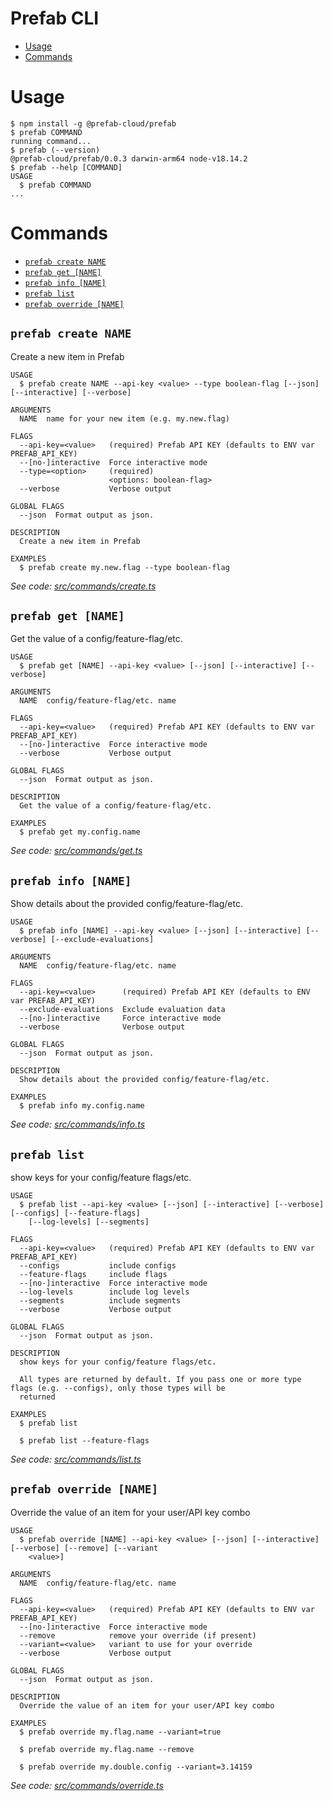 Prefab CLI
=================

<!-- toc -->
* [Usage](#usage)
* [Commands](#commands)
<!-- tocstop -->

# Usage

<!-- usage -->
```sh-session
$ npm install -g @prefab-cloud/prefab
$ prefab COMMAND
running command...
$ prefab (--version)
@prefab-cloud/prefab/0.0.3 darwin-arm64 node-v18.14.2
$ prefab --help [COMMAND]
USAGE
  $ prefab COMMAND
...
```
<!-- usagestop -->

# Commands

<!-- commands -->
* [`prefab create NAME`](#prefab-create-name)
* [`prefab get [NAME]`](#prefab-get-name)
* [`prefab info [NAME]`](#prefab-info-name)
* [`prefab list`](#prefab-list)
* [`prefab override [NAME]`](#prefab-override-name)

## `prefab create NAME`

Create a new item in Prefab

```
USAGE
  $ prefab create NAME --api-key <value> --type boolean-flag [--json] [--interactive] [--verbose]

ARGUMENTS
  NAME  name for your new item (e.g. my.new.flag)

FLAGS
  --api-key=<value>   (required) Prefab API KEY (defaults to ENV var PREFAB_API_KEY)
  --[no-]interactive  Force interactive mode
  --type=<option>     (required)
                      <options: boolean-flag>
  --verbose           Verbose output

GLOBAL FLAGS
  --json  Format output as json.

DESCRIPTION
  Create a new item in Prefab

EXAMPLES
  $ prefab create my.new.flag --type boolean-flag
```

_See code: [src/commands/create.ts](https://github.com/prefab-cloud/prefab-cli/blob/v0.0.3/src/commands/create.ts)_

## `prefab get [NAME]`

Get the value of a config/feature-flag/etc.

```
USAGE
  $ prefab get [NAME] --api-key <value> [--json] [--interactive] [--verbose]

ARGUMENTS
  NAME  config/feature-flag/etc. name

FLAGS
  --api-key=<value>   (required) Prefab API KEY (defaults to ENV var PREFAB_API_KEY)
  --[no-]interactive  Force interactive mode
  --verbose           Verbose output

GLOBAL FLAGS
  --json  Format output as json.

DESCRIPTION
  Get the value of a config/feature-flag/etc.

EXAMPLES
  $ prefab get my.config.name
```

_See code: [src/commands/get.ts](https://github.com/prefab-cloud/prefab-cli/blob/v0.0.3/src/commands/get.ts)_

## `prefab info [NAME]`

Show details about the provided config/feature-flag/etc.

```
USAGE
  $ prefab info [NAME] --api-key <value> [--json] [--interactive] [--verbose] [--exclude-evaluations]

ARGUMENTS
  NAME  config/feature-flag/etc. name

FLAGS
  --api-key=<value>      (required) Prefab API KEY (defaults to ENV var PREFAB_API_KEY)
  --exclude-evaluations  Exclude evaluation data
  --[no-]interactive     Force interactive mode
  --verbose              Verbose output

GLOBAL FLAGS
  --json  Format output as json.

DESCRIPTION
  Show details about the provided config/feature-flag/etc.

EXAMPLES
  $ prefab info my.config.name
```

_See code: [src/commands/info.ts](https://github.com/prefab-cloud/prefab-cli/blob/v0.0.3/src/commands/info.ts)_

## `prefab list`

show keys for your config/feature flags/etc.

```
USAGE
  $ prefab list --api-key <value> [--json] [--interactive] [--verbose] [--configs] [--feature-flags]
    [--log-levels] [--segments]

FLAGS
  --api-key=<value>   (required) Prefab API KEY (defaults to ENV var PREFAB_API_KEY)
  --configs           include configs
  --feature-flags     include flags
  --[no-]interactive  Force interactive mode
  --log-levels        include log levels
  --segments          include segments
  --verbose           Verbose output

GLOBAL FLAGS
  --json  Format output as json.

DESCRIPTION
  show keys for your config/feature flags/etc.

  All types are returned by default. If you pass one or more type flags (e.g. --configs), only those types will be
  returned

EXAMPLES
  $ prefab list

  $ prefab list --feature-flags
```

_See code: [src/commands/list.ts](https://github.com/prefab-cloud/prefab-cli/blob/v0.0.3/src/commands/list.ts)_

## `prefab override [NAME]`

Override the value of an item for your user/API key combo

```
USAGE
  $ prefab override [NAME] --api-key <value> [--json] [--interactive] [--verbose] [--remove] [--variant
    <value>]

ARGUMENTS
  NAME  config/feature-flag/etc. name

FLAGS
  --api-key=<value>   (required) Prefab API KEY (defaults to ENV var PREFAB_API_KEY)
  --[no-]interactive  Force interactive mode
  --remove            remove your override (if present)
  --variant=<value>   variant to use for your override
  --verbose           Verbose output

GLOBAL FLAGS
  --json  Format output as json.

DESCRIPTION
  Override the value of an item for your user/API key combo

EXAMPLES
  $ prefab override my.flag.name --variant=true

  $ prefab override my.flag.name --remove

  $ prefab override my.double.config --variant=3.14159
```

_See code: [src/commands/override.ts](https://github.com/prefab-cloud/prefab-cli/blob/v0.0.3/src/commands/override.ts)_
<!-- commandsstop -->
